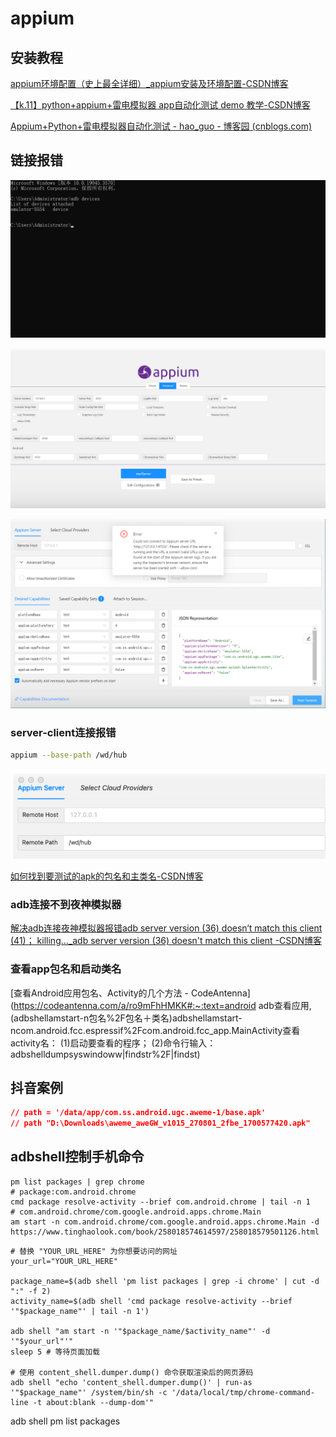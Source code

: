 # appium

## 安装教程

[appium环境配置（史上最全详细）_appium安装及环境配置-CSDN博客](https://blog.csdn.net/u013302168/article/details/122475805)

[【k.11】python+appium+雷电模拟器 app自动化测试 demo 教学-CSDN博客](https://blog.csdn.net/u010442381/article/details/114479291)

[Appium+Python+雷电模拟器自动化测试 - hao_guo - 博客园 (cnblogs.com)](https://www.cnblogs.com/1527275083gj/p/15032138.html)

## 链接报错

![image-20231126200922634](pics/appium/image-20231126200922634.png)

![image-20231126200850979](pics/appium/image-20231126200850979.png)

![image-20231126200830470](pics/appium/image-20231126200830470.png)

### server-client连接报错

```bash
appium --base-path /wd/hub 
```

![And use this setting in the Appium inspector](pics/appium/9wOT7.png)

[如何找到要测试的apk的包名和主类名-CSDN博客](https://blog.csdn.net/zhangchaoy/article/details/42744485)

### adb连接不到夜神模拟器

[解决adb连接夜神模拟器报错adb server version (36) doesn‘t match this client (41)； killing..._adb server version (36) doesn't match this client -CSDN博客](https://blog.csdn.net/qq_45015629/article/details/117950170)

### 查看app包名和启动类名

[查看Android应用包名、Activity的几个方法 - CodeAntenna](https://codeantenna.com/a/ro9mFhHMKK#:~:text=android adb查看应用,(adbshellamstart-n包名%2F包名＋类名)adbshellamstart-ncom.android.fcc.espressif%2Fcom.android.fcc_app.MainActivity查看activity名： (1)启动要查看的程序； (2)命令行输入：adbshelldumpsyswindoww|findstr%2F|findst)

## 抖音案例

```json
// path = '/data/app/com.ss.android.ugc.aweme-1/base.apk'
// path "D:\Downloads\aweme_aweGW_v1015_270801_2fbe_1700577420.apk"
```

## adbshell控制手机命令

```shell
pm list packages | grep chrome
# package:com.android.chrome
cmd package resolve-activity --brief com.android.chrome | tail -n 1
# com.android.chrome/com.google.android.apps.chrome.Main
am start -n com.android.chrome/com.google.android.apps.chrome.Main -d https://www.tinghaolook.com/book/258018574614597/258018579501126.html
```



```
# 替换 "YOUR_URL_HERE" 为你想要访问的网址
your_url="YOUR_URL_HERE"

package_name=$(adb shell 'pm list packages | grep -i chrome' | cut -d ":" -f 2)
activity_name=$(adb shell 'cmd package resolve-activity --brief '"$package_name"' | tail -n 1')

adb shell "am start -n '"$package_name/$activity_name"' -d '"$your_url"'"
sleep 5 # 等待页面加载

# 使用 content_shell.dumper.dump() 命令获取渲染后的网页源码
adb shell "echo 'content_shell.dumper.dump()' | run-as '"$package_name"' /system/bin/sh -c '/data/local/tmp/chrome-command-line -t about:blank --dump-dom'"

```

adb shell pm list packages

